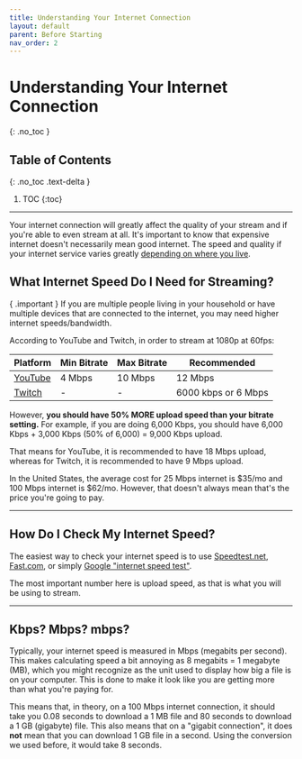 ```yaml
---
title: Understanding Your Internet Connection
layout: default
parent: Before Starting
nav_order: 2
---
```


# Understanding Your Internet Connection
{: .no_toc }

## Table of Contents
{: .no_toc .text-delta }

1. TOC
{:toc}

-----

Your internet connection will greatly affect the quality of your stream and if you're able to even stream at all. It's important to know that expensive internet doesn't necessarily mean good internet. The speed and quality if your internet service varies greatly [depending on where you live](https://www.speedtest.net/global-index).

## What Internet Speed Do I Need for Streaming?

{ .important }
If you are multiple people living in your household or have multiple devices that are connected to the internet, you may need higher internet speeds/bandwidth.

According to YouTube and Twitch, in order to stream at 1080p at 60fps:

| Platform | Min Bitrate | Max Bitrate | Recommended |
| -------- | ----------- | ----------- | ----------- |
| [YouTube](https://support.google.com/youtube/answer/2853702?hl=en) | 4 Mbps | 10 Mbps | 12 Mbps |
| [Twitch](https://help.twitch.tv/s/article/broadcasting-guidelines?language=en_US) | - | - | 6000 kbps or 6 Mbps |

However, **you should have 50% MORE upload speed than your bitrate setting.** For example, if you are doing 6,000 Kbps, you should have 6,000 Kbps + 3,000 Kbps (50% of 6,000) = 9,000 Kbps upload.

That means for YouTube, it is recommended to have 18 Mbps upload, whereas for Twitch, it is recommended to have 9 Mbps upload.

In the United States, the average cost for 25 Mbps internet is $35/mo and 100 Mbps internet is $62/mo. However, that doesn't always mean that's the price you're going to pay.

-----

## How Do I Check My Internet Speed?

The easiest way to check your internet speed is to use [Speedtest.net](https://www.speedtest.net/), [Fast.com](https://fast.com/), or simply [Google "internet speed test"](https://www.google.com/search?q=internet+speed+test).

The most important number here is upload speed, as that is what you will be using to stream.

-----

## Kbps? Mbps? mbps?

Typically, your internet speed is measured in Mbps (megabits per second). This makes calculating speed a bit annoying as 8 megabits = 1 megabyte (MB), which you might recognize as the unit used to display how big a file is on your computer. This is done to make it look like you are getting more than what you're paying for.

This means that, in theory, on a 100 Mbps internet connection, it should take you 0.08 seconds to download a 1 MB file and 80 seconds to download a 1 GB (gigabyte) file. This also means that on a "gigabit connection", it does **not** mean that you can download 1 GB file in a second. Using the conversion we used before, it would take 8 seconds.